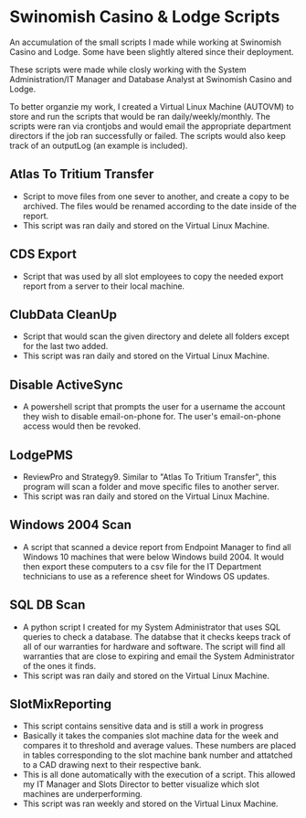 # Swinomish Casino & Lodge Scripts
An accumulation of the small scripts I made while working at Swinomish Casino and Lodge.
Some have been slightly altered since their deployment.

These scripts were made while closly working with the System Administration/IT Manager and Database Analyst at Swinomish Casino and Lodge.

To better organzie my work, I created a Virtual Linux Machine (AUTOVM) to store and run the scripts that would be ran daily/weekly/monthly. The scripts were ran via crontjobs and would email the appropriate department directors if the job ran successfully or failed. The scripts would also keep track of an outputLog (an example is included).

## Atlas To Tritium Transfer
- Script to move files from one sever to another, and create a copy to be archived. The files would be renamed according to the date inside of the report.
- This script was ran daily and stored on the Virtual Linux Machine.
## CDS Export
- Script that was used by all slot employees to copy the needed export report from a server to their local machine.
## ClubData CleanUp
- Script that would scan the given directory and delete all folders except for the last two added.
- This script was ran daily and stored on the Virtual Linux Machine.
## Disable ActiveSync
- A powershell script that prompts the user for a username the account they wish to disable email-on-phone for. The user's email-on-phone access would then be revoked.
## LodgePMS
- ReviewPro and Strategy9. Similar to "Atlas To Tritium Transfer", this program will scan a folder and move specific files to another server.
- This script was ran daily and stored on the Virtual Linux Machine.
## Windows 2004 Scan
- A script that scanned a device report from Endpoint Manager to find all Windows 10 machines that were below Windows build 2004. It would then export these computers to a csv file for the IT Department technicians to use as a reference sheet for Windows OS updates. 
## SQL DB Scan
- A python script I created for my System Administrator that uses SQL queries to check a database. The databse that it checks keeps track of all of our warranties for hardware and software. The script will find all warranties that are close to expiring and email the System Administrator of the ones it finds.
- This script was ran daily and stored on the Virtual Linux Machine.
## SlotMixReporting
- This script contains sensitive data and is still a work in progress
- Basically it takes the companies slot machine data for the week and compares it to threshold and average values. These numbers are placed in tables corresponding to the slot machine bank number and attatched to a CAD drawing next to their respective bank.
- This is all done automatically with the execution of a script. This allowed my IT Manager and Slots Director to better visualize which slot machines are underperforming.
- This script was ran weekly and stored on the Virtual Linux Machine.
